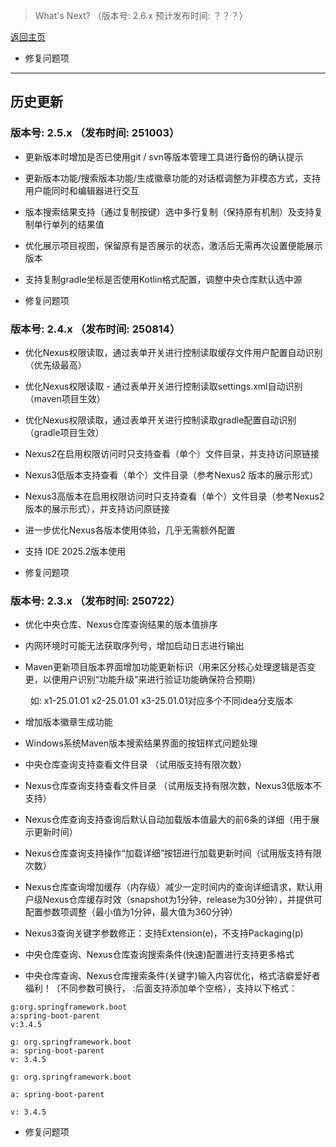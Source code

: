

> What's Next? （版本号: 2.6.x 预计发布时间: ？？？）

[返回主页](../README.md)

+ 修复问题项


<hr/>

## 历史更新

### 版本号: 2.5.x  （发布时间: 251003）

+ 更新版本时增加是否已使用git / svn等版本管理工具进行备份的确认提示

+ 更新版本功能/搜索版本功能/生成徽章功能的对话框调整为非模态方式，支持用户能同时和编辑器进行交互

+ 版本搜索结果支持（通过复制按键）选中多行复制（保持原有机制）及支持复制单行单列的结果值

+ 优化展示项目视图，保留原有是否展示的状态，激活后无需再次设置便能展示版本

+ 支持复制gradle坐标是否使用Kotlin格式配置，调整中央仓库默认选中源

+ 修复问题项



### 版本号: 2.4.x  （发布时间: 250814）

+ 优化Nexus权限读取，通过表单开关进行控制读取缓存文件用户配置自动识别（优先级最高）

+ 优化Nexus权限读取 - 通过表单开关进行控制读取settings.xml自动识别（maven项目生效）

+ 优化Nexus权限读取，通过表单开关进行控制读取gradle配置自动识别（gradle项目生效）

+ Nexus2在启用权限访问时只支持查看（单个）文件目录，并支持访问原链接

+ Nexus3低版本支持查看（单个）文件目录（参考Nexus2 版本的展示形式）

+ Nexus3高版本在启用权限访问时只支持查看（单个）文件目录（参考Nexus2 版本的展示形式），并支持访问原链接

+ 进一步优化Nexus各版本使用体验，几乎无需额外配置

+ 支持 IDE 2025.2版本使用

+ 修复问题项


### 版本号: 2.3.x  （发布时间: 250722）


+ 优化中央仓库、Nexus仓库查询结果的版本值排序

+ 内网环境时可能无法获取序列号，增加启动日志进行输出

+ Maven更新项目版本界面增加功能更新标识（用来区分核心处理逻辑是否变更，以便用户识别“功能升级”来进行验证功能确保符合预期） 

    &nbsp;&nbsp;如: x1-25.01.01  x2-25.01.01 x3-25.01.01对应多个不同idea分支版本

+ 增加版本徽章生成功能

+ Windows系统Maven版本搜索结果界面的按钮样式问题处理

+ 中央仓库查询支持查看文件目录 （试用版支持有限次数）

+ Nexus仓库查询支持查看文件目录 （试用版支持有限次数，Nexus3低版本不支持）

+ Nexus仓库查询支持查询后默认自动加载版本值最大的前6条的详细（用于展示更新时间）

+ Nexus仓库查询支持操作“加载详细”按钮进行加载更新时间（试用版支持有限次数）

+ Nexus仓库查询增加缓存（内存级）减少一定时间内的查询详细请求，默认用户级Nexus仓库缓存时效（snapshot为1分钟，release为30分钟），并提供可配置参数项调整（最小值为1分钟，最大值为360分钟）

+ Nexus3查询关键字参数修正：支持Extension(e)，不支持Packaging(p) 

+ 中央仓库查询、Nexus仓库查询搜索条件(快速)配置进行支持更多格式

+ 中央仓库查询、Nexus仓库搜索条件(关键字)输入内容优化，格式洁癖爱好者福利！（不同参数可换行， :后面支持添加单个空格），支持以下格式：

```
g:org.springframework.boot
a:spring-boot-parent
v:3.4.5

g: org.springframework.boot
a: spring-boot-parent
v: 3.4.5

g: org.springframework.boot

a: spring-boot-parent

v: 3.4.5
```

+ 修复问题项

